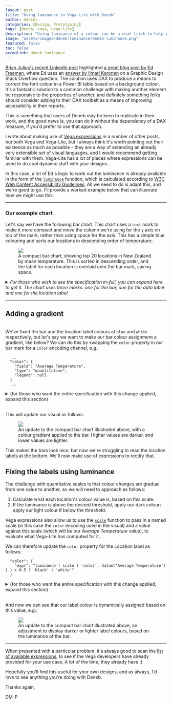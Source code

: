 ```yaml
---
layout: post
title: "Using luminance in Vega-Lite with Deneb"
author: daniel
categories: [Design, Prototyping]
tags: [deneb, vega, vega-lite]
description: "Using luminance of a colour can be a neat trick to help produce a suitably contrasting colour."
image: "assets/images/deneb/luminance/deneb-luminance.png"
featured: false
toc: false
permalink: deneb_luminance
---
```


<a href="https://www.linkedin.com/posts/brianjuliusdc_powerbi-daxmagic-conditionalformatting-activity-6971958198920486912-GixV?utm_source=share&utm_medium=member_desktop" target="_blank">Brian Julius's recent LinkedIn post</a> highlighted <a href="https://endjin.com/blog/2020/06/how-to-dynamically-choose-the-correct-font-colour-based-on-a-background-colour-in-power-bi-tables" target="_blank">a great blog post by Ed Freeman</a>, where Ed uses an <a href ="https://graphicdesign.stackexchange.com/a/17562" target="_blank">answer by Ilmari Karonen</a> on a Graphic Design Stack Overflow question. The solution uses DAX to produce a means to correct the font colour in a Power BI table based on a background colour. It's a fantastic solution to a common challenge with making another element be responsive to the properties of another, and definitely something folks should consider adding to their DAX toolbelt as a means of improving accessibility in their reports.

This is something that users of Deneb may be keen to replicate in their work, and the good news is, you can do it without the dependency of a DAX measure, if you'd prefer to use that approach.

I write about making use of <a href="https://vega.github.io/vega/docs/expressions/" target="_blank">Vega expressions</a> in a number of other posts, but both Vega and Vega-Lite, but I always think it's worth pointing out their existence as much as possible - they are a way of extending an already very extensible set of visual languages, and I would recommend getting familiar with them. Vega-Lite has a lot of places where expressions can be used to do cool dynamic stuff with your designs.

In this case, a lot of Ed's logic to work out the luminance is already available in the form of the <a href="https://vega.github.io/vega/docs/expressions/#luminance" target="_blank">`luminance`</a> function, which is calculated according to <a href="https://www.w3.org/TR/2008/REC-WCAG20-20081211/#relativeluminancedef" target="_blank">W3C Web Content Accessibility Guidelines</a>. All we need to do is adapt this, and we're good to go. I'll provide a worked example below that can illustrate how we might use this.

---

### Our example chart

Let's say we have the following bar chart. This chart uses a `text` mark to make it more compact and move the column we're using for the `y` axis on top of the mark, rather than using space for the axis. This has a simple blue colouring and sorts our locations in descending order of temperature:

<div class="text-center">
    <figure class="figure">
        <img src="/assets/images/deneb/luminance/deneb-luminance-01.png" class="figure-img img-fluid rounded">
        <figcaption class="figure-caption">A compact bar chart, showing top 20 locations in New Zealand by mean temperature. This is sorted in descending order, and the label for each location is overlaid onto the bar mark, saving space.</figcaption>
    </figure>
</div>

<details>
<summary><i>For those who wish to see the specification in-full, you can expand here to get it. The chart uses three marks: one for the bar, one for the data label and one for the location label.</i></summary>
<pre>
{
  "height": {"step": 30},
  "data": {"name": "dataset"},
  "layer": [
    {
      "mark": {
        "description": "Bar for each location",
        "type": "bar",
        "color": "blue"
      },
      "encoding": {
        "x": {
          "field": "Average Temperature"
        }
      }
    },
    {
      "description": "Temperature label",
      "mark": {
        "type": "text",
        "align": "left",
        "dx": 5
      },
      "encoding": {
        "x": {
          "field": "Average Temperature"
        },
        "text": {
          "field": "Average Temperature",
          "format": ".1f"
        }
      }
    },
    {
      "mark": {
        "description": "Location label",
        "type": "text",
        "align": "left",
        "dx": 5,
        "color": "white"
      },
      "encoding": {
        "x": {"datum": 0},
        "text": {
          "field": "Location Name"
        }
      }
    }
  ],
  "encoding": {
    "y": {
      "field": "Location Name",
      "type": "nominal",
      "axis": null,
      "sort": {
        "field": "Average Temperature",
        "op": "mean",
        "order": "descending"
      }
    },
    "x": {
      "field": "Average Temperature",
      "type": "quantitative",
      "axis": null
    }
  }
}</pre>
</details>

---

## Adding a gradient

<br/>We've fixed the bar and the location label colours at `blue` and `white` respectively, but let's say we want to make our bar colour assignment a gradient, like below? We can do this by swapping the `color` property in our bar mark for a `color` encoding channel, e.g.:

```
  ...
  "color": {
    "field": "Average Temperature",
    "type": "quantitative",
    "legend": null
  }
  ...
```

<details>
<summary>(for those who want the entire specification with this change applied, expand this section)</summary>
<pre>
{
  "height": {"step": 30},
  "data": {"name": "dataset"},
  "layer": [
    {
      "mark": {
        "description": "Bar for each location",
        "type": "bar"
      },
      "encoding": {
        "x": {
          "field": "Average Temperature"
        },
        "color": {
          "field": "Average Temperature",
          "type": "quantitative",
          "legend": null
        }
      }
    },
    {
      "description": "Temperature label",
      "mark": {
        "type": "text",
        "align": "left",
        "dx": 5
      },
      "encoding": {
        "x": {
          "field": "Average Temperature"
        },
        "text": {
          "field": "Average Temperature",
          "format": ".1f"
        }
      }
    },
    {
      "mark": {
        "description": "Location label",
        "type": "text",
        "align": "left",
        "dx": 5,
        "color": "white"
      },
      "encoding": {
        "x": {"datum": 0},
        "text": {
          "field": "Location Name"
        }
      }
    }
  ],
  "encoding": {
    "y": {
      "field": "Location Name",
      "type": "nominal",
      "axis": null,
      "sort": {
        "field": "Average Temperature",
        "op": "mean",
        "order": "descending"
      }
    },
    "x": {
      "field": "Average Temperature",
      "type": "quantitative",
      "axis": null
    }
  }
}</pre>
</details>

<br/>This will update our visual as follows:

<div class="text-center">
    <figure class="figure">
        <img src="/assets/images/deneb/luminance/deneb-luminance-02.png" class="figure-img img-fluid rounded">
        <figcaption class="figure-caption">An update to the compact bar chart illustrated above, with a colour gradient applied to the bar. Higher values are darker, and lower values are lighter.</figcaption>
    </figure>
</div>

This makes the bars look nice, but now we're struggling to read the location labels at the bottom. We'll now make use of expressions to rectify that.

## Fixing the labels using luminance

The challenge with quantitative scales is that colour changes are gradual from one value to another, so we will need to approach as follows:

1. Calculate what each location's colour value is, based on this scale.
2. If the luminance is above the desired threshold, apply our dark colour; apply our light colour if below the threshold.

Vega expressions also allow us to use the <a href="https://vega.github.io/vega/docs/expressions/#scale" target="_blank">`scale`</a> function to pass in a named scale (in this case the `color` encoding used in the visual) and a value against this scale (which will be our _Average Temperature_ value), to evaluate what Vega-Lite has computed for it.

We can therefore update the `color` property for the Location label as follows:

```
  "color": {
    "expr": "luminance ( scale ( 'color', datum['Average Temperature'] ) ) > 0.5 ? 'black' : 'white'"
  }
```

<details>
<summary>(for those who want the entire specification with this change applied, expand this section)</summary>
<pre>
{
  "height": {"step": 30},
  "data": {"name": "dataset"},
  "layer": [
    {
      "mark": {
        "description": "Bar for each location",
        "type": "bar"
      },
      "encoding": {
        "x": {
          "field": "Average Temperature"
        },
        "color": {
          "field": "Average Temperature",
          "type": "quantitative",
          "legend": null
        }
      }
    },
    {
      "description": "Temperature label",
      "mark": {
        "type": "text",
        "align": "left",
        "dx": 5
      },
      "encoding": {
        "x": {
          "field": "Average Temperature"
        },
        "text": {
          "field": "Average Temperature",
          "format": ".1f"
        }
      }
    },
    {
      "mark": {
        "description": "Location label",
        "type": "text",
        "align": "left",
        "dx": 5,
        "color": {
          "expr": "luminance ( scale ( 'color', datum['Average Temperature'] ) ) > 0.5 ? 'black' : 'white'"
        }
      },
      "encoding": {
        "x": {"datum": 0},
        "text": {
          "field": "Location Name"
        }
      }
    }
  ],
  "encoding": {
    "y": {
      "field": "Location Name",
      "type": "nominal",
      "axis": null,
      "sort": {
        "field": "Average Temperature",
        "op": "mean",
        "order": "descending"
      }
    },
    "x": {
      "field": "Average Temperature",
      "type": "quantitative",
      "axis": null
    }
  }
}</pre>
</details>

<br/>And now we can see that our label colour is dynamically assigned based on this value, e.g.:

<div class="text-center">
    <figure class="figure">
        <img src="/assets/images/deneb/luminance/deneb-luminance-03.png" class="figure-img img-fluid rounded">
        <figcaption class="figure-caption">An update to the compact bar chart illustrated above, an adjustment to display darker or lighter label colours, based on the luminance of the bar.</figcaption>
    </figure>
</div>

---

When presented with a particular problem, it's always good to scan the <a href="https://vega.github.io/vega/docs/expressions/" target="_blank">list of available expressions</a>, to see if the Vega developers have already provided for your use case. A lot of the time, they already have ;)

Hopefully you'll find this useful for your own designs, and as always, I'd love to see anything you're doing with Deneb.

Thanks again,

DM-P
